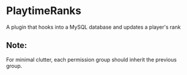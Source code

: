 # PlaytimeRanks

A plugin that hooks into a MySQL database and updates a player's rank

## Note:

For minimal clutter, each permission group should inherit the previous group.
